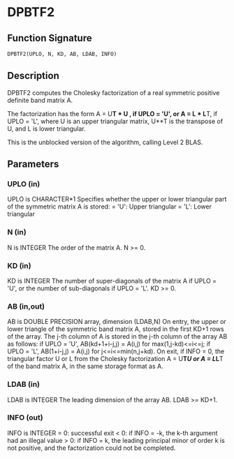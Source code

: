 # DPBTF2

## Function Signature

```fortran
DPBTF2(UPLO, N, KD, AB, LDAB, INFO)
```

## Description


 DPBTF2 computes the Cholesky factorization of a real symmetric
 positive definite band matrix A.

 The factorization has the form
    A = U**T * U ,  if UPLO = 'U', or
    A = L  * L**T,  if UPLO = 'L',
 where U is an upper triangular matrix, U**T is the transpose of U, and
 L is lower triangular.

 This is the unblocked version of the algorithm, calling Level 2 BLAS.

## Parameters

### UPLO (in)

UPLO is CHARACTER*1 Specifies whether the upper or lower triangular part of the symmetric matrix A is stored: = 'U': Upper triangular = 'L': Lower triangular

### N (in)

N is INTEGER The order of the matrix A. N >= 0.

### KD (in)

KD is INTEGER The number of super-diagonals of the matrix A if UPLO = 'U', or the number of sub-diagonals if UPLO = 'L'. KD >= 0.

### AB (in,out)

AB is DOUBLE PRECISION array, dimension (LDAB,N) On entry, the upper or lower triangle of the symmetric band matrix A, stored in the first KD+1 rows of the array. The j-th column of A is stored in the j-th column of the array AB as follows: if UPLO = 'U', AB(kd+1+i-j,j) = A(i,j) for max(1,j-kd)<=i<=j; if UPLO = 'L', AB(1+i-j,j) = A(i,j) for j<=i<=min(n,j+kd). On exit, if INFO = 0, the triangular factor U or L from the Cholesky factorization A = U**T*U or A = L*L**T of the band matrix A, in the same storage format as A.

### LDAB (in)

LDAB is INTEGER The leading dimension of the array AB. LDAB >= KD+1.

### INFO (out)

INFO is INTEGER = 0: successful exit < 0: if INFO = -k, the k-th argument had an illegal value > 0: if INFO = k, the leading principal minor of order k is not positive, and the factorization could not be completed.

